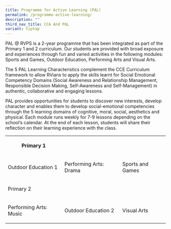 ```yaml
---
title: Programme for Active Learning (PAL)
permalink: /programme-active-learning/
description: ""
third_nav_title: CCA And PAL
variant: tiptap
---
```

<p>PAL @ RVPS is a 2-year programme that has been integrated as part of the
Primary 1 and 2 curriculum. Our students are provided with broad exposure
and experiences through fun and varied activities in the following modules:
Sports and Games, Outdoor Education, Performing Arts and Visual Arts.</p>
<p>The 5 PAL Learning Characteristics complement the CCE Curriculum framework
to allow RVians to apply the skills learnt for Social Emotional Competency
Domains (Social Awareness and Relationship Management, Responsible Decision
Making, Self-Awareness and Self-Management) in authentic, collaborative
and engaging lessons.</p>
<p></p>
<p>PAL provides opportunities for students to discover new interests, develop
character and enables them to develop social-emotional competencies through
the 5 learning domains of cognitive, moral, social, aesthetics and physical.
Each module runs weekly for 7-9 lessons depending on the school’s calendar.
At the end of each lesson, students will share their reflection on their
learning experience with the class.</p>
<p></p>
<p></p>
<table style="minWidth: 75px">
<colgroup>
<col>
<col>
<col>
</colgroup>
<tbody>
<tr>
<th rowspan="1" colspan="1">
<p>Primary 1</p>
</th>
<th rowspan="1" colspan="1">
<p></p>
</th>
<th rowspan="1" colspan="1">
<p></p>
</th>
</tr>
<tr>
<td rowspan="1" colspan="1">
<p>Outdoor Education 1</p>
</td>
<td rowspan="1" colspan="1">
<p>Performing Arts: Drama</p>
</td>
<td rowspan="1" colspan="1">
<p>Sports and Games</p>
</td>
</tr>
<tr>
<td rowspan="1" colspan="1">
<p>Primary 2</p>
</td>
<td rowspan="1" colspan="1">
<p></p>
</td>
<td rowspan="1" colspan="1">
<p></p>
</td>
</tr>
<tr>
<td rowspan="1" colspan="1">
<p>Performing Arts: Music</p>
</td>
<td rowspan="1" colspan="1">
<p>Outdoor Education 2</p>
</td>
<td rowspan="1" colspan="1">
<p>Visual Arts</p>
</td>
</tr>
</tbody>
</table>
<p></p>